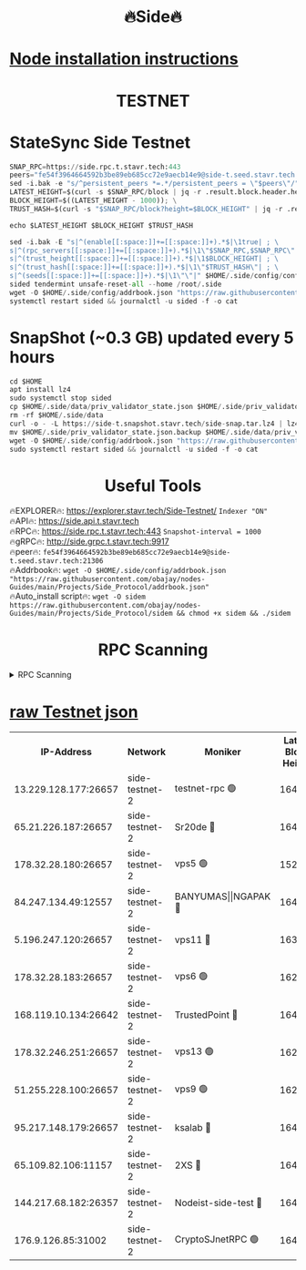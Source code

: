 <h1 align="center"> 🔥Side🔥</h1>

[Node installation instructions](https://github.com/obajay/nodes-Guides/tree/main/Projects/Side_Protocol)
=

<h1 align="center"> TESTNET</h1>

# StateSync Side Testnet
```python
SNAP_RPC=https://side.rpc.t.stavr.tech:443
peers="fe54f3964664592b3be89eb685cc72e9aecb14e9@side-t.seed.stavr.tech:21306"
sed -i.bak -e "s/^persistent_peers *=.*/persistent_peers = \"$peers\"/" $HOME/.side/config/config.toml
LATEST_HEIGHT=$(curl -s $SNAP_RPC/block | jq -r .result.block.header.height); \
BLOCK_HEIGHT=$((LATEST_HEIGHT - 1000)); \
TRUST_HASH=$(curl -s "$SNAP_RPC/block?height=$BLOCK_HEIGHT" | jq -r .result.block_id.hash)

echo $LATEST_HEIGHT $BLOCK_HEIGHT $TRUST_HASH

sed -i.bak -E "s|^(enable[[:space:]]+=[[:space:]]+).*$|\1true| ; \
s|^(rpc_servers[[:space:]]+=[[:space:]]+).*$|\1\"$SNAP_RPC,$SNAP_RPC\"| ; \
s|^(trust_height[[:space:]]+=[[:space:]]+).*$|\1$BLOCK_HEIGHT| ; \
s|^(trust_hash[[:space:]]+=[[:space:]]+).*$|\1\"$TRUST_HASH\"| ; \
s|^(seeds[[:space:]]+=[[:space:]]+).*$|\1\"\"|" $HOME/.side/config/config.toml
sided tendermint unsafe-reset-all --home /root/.side
wget -O $HOME/.side/config/addrbook.json "https://raw.githubusercontent.com/obajay/nodes-Guides/main/Projects/Side_Protocol/addrbook.json"
systemctl restart sided && journalctl -u sided -f -o cat
```
# SnapShot (~0.3 GB) updated every 5 hours
```python
cd $HOME
apt install lz4
sudo systemctl stop sided
cp $HOME/.side/data/priv_validator_state.json $HOME/.side/priv_validator_state.json.backup
rm -rf $HOME/.side/data
curl -o - -L https://side-t.snapshot.stavr.tech/side-snap.tar.lz4 | lz4 -c -d - | tar -x -C $HOME/.side --strip-components 2
mv $HOME/.side/priv_validator_state.json.backup $HOME/.side/data/priv_validator_state.json
wget -O $HOME/.side/config/addrbook.json "https://raw.githubusercontent.com/obajay/nodes-Guides/main/Projects/Side_Protocol/addrbook.json"
sudo systemctl restart sided && journalctl -u sided -f -o cat
```
 <h1 align="center"> Useful Tools</h1>
 
🔥EXPLORER🔥: https://explorer.stavr.tech/Side-Testnet/        `Indexer "ON"` \
🔥API🔥:      https://side.api.t.stavr.tech \
🔥RPC🔥:      https://side.rpc.t.stavr.tech:443              `Snapshot-interval = 1000` \
🔥gRPC🔥:     http://side.grpc.t.stavr.tech:9917 \
🔥peer🔥:     `fe54f3964664592b3be89eb685cc72e9aecb14e9@side-t.seed.stavr.tech:21306` \
🔥Addrbook🔥: ```wget -O $HOME/.side/config/addrbook.json "https://raw.githubusercontent.com/obajay/nodes-Guides/main/Projects/Side_Protocol/addrbook.json"``` \
🔥Auto_install script🔥:  `wget -O sidem https://raw.githubusercontent.com/obajay/nodes-Guides/main/Projects/Side_Protocol/sidem && chmod +x sidem && ./sidem`

<h1 align="center"> RPC Scanning</h1>

<details>
<summary>RPC Scanning</summary>

<h2 align="center"> We scan nodes in real time every 4 hours. And we provide the final result of RPC endpoints.
We cannot influence the operation of these nodes in any way. </h2>


```python
If Voting Power is higher than 0 --> then the Node is a validator of the network and may be subject to attack and be a potential threat to the chain.
```
```python
We marked such validators with a red symbol
```

</details>

[raw Testnet json](https://rpc-check.sidet.stavr.tech/sidet/rpc-sidet-result.json)
=


<table><tr><th>IP-Address</th><th>Network</th><th>Moniker</th><th>Latest Block Height</th><th>Earliest Block Height</th><th>Catching Up</th><th>Tx Index</th><th>Voting Power</th><th>Scan Time</th></tr><tr><td>13.229.128.177:26657</td><td>side-testnet-2</td><td>testnet-rpc 🟢</td><td>164660</td><td>1</td><td>False</td><td>on</td><td>0</td><td>2024-03-04T16:42:25.093445200UTC</td></tr><tr><td>65.21.226.187:26657</td><td>side-testnet-2</td><td>Sr20de 🔴</td><td>164660</td><td>1</td><td>False</td><td>on</td><td>4305</td><td>2024-03-04T16:42:25.415135496UTC</td></tr><tr><td>178.32.28.180:26657</td><td>side-testnet-2</td><td>vps5 🟢</td><td>152567</td><td>1</td><td>False</td><td>on</td><td>0</td><td>2024-03-04T16:42:26.515715641UTC</td></tr><tr><td>84.247.134.49:12557</td><td>side-testnet-2</td><td>BANYUMAS||NGAPAK 🔴</td><td>164660</td><td>1</td><td>False</td><td>off</td><td>333</td><td>2024-03-04T16:42:26.845880437UTC</td></tr><tr><td>5.196.247.120:26657</td><td>side-testnet-2</td><td>vps11 🔴</td><td>163561</td><td>1</td><td>False</td><td>on</td><td>90</td><td>2024-03-04T16:42:30.793182291UTC</td></tr><tr><td>178.32.28.183:26657</td><td>side-testnet-2</td><td>vps6 🟢</td><td>162016</td><td>1</td><td>False</td><td>on</td><td>0</td><td>2024-03-04T16:42:35.681096913UTC</td></tr><tr><td>168.119.10.134:26642</td><td>side-testnet-2</td><td>TrustedPoint 🔴</td><td>164662</td><td>1</td><td>False</td><td>off</td><td>20003964</td><td>2024-03-04T16:42:38.289150314UTC</td></tr><tr><td>178.32.246.251:26657</td><td>side-testnet-2</td><td>vps13 🟢</td><td>162324</td><td>1</td><td>False</td><td>on</td><td>0</td><td>2024-03-04T16:42:39.825119906UTC</td></tr><tr><td>51.255.228.100:26657</td><td>side-testnet-2</td><td>vps9 🟢</td><td>162057</td><td>1</td><td>False</td><td>on</td><td>0</td><td>2024-03-04T16:42:43.580522494UTC</td></tr><tr><td>95.217.148.179:26657</td><td>side-testnet-2</td><td>ksalab 🔴</td><td>164662</td><td>6001</td><td>False</td><td>off</td><td>5774</td><td>2024-03-04T16:42:36.002250876UTC</td></tr><tr><td>65.109.82.106:11157</td><td>side-testnet-2</td><td>2XS 🔴</td><td>164659</td><td>10001</td><td>False</td><td>off</td><td>107</td><td>2024-03-04T16:42:21.831347065UTC</td></tr><tr><td>144.217.68.182:26357</td><td>side-testnet-2</td><td>Nodeist-side-test 🔴</td><td>164662</td><td>123001</td><td>False</td><td>off</td><td>20005974</td><td>2024-03-04T16:42:38.884258221UTC</td></tr><tr><td>176.9.126.85:31002</td><td>side-testnet-2</td><td>CryptoSJnetRPC 🟢</td><td>164662</td><td>159785</td><td>False</td><td>on</td><td>0</td><td>2024-03-04T16:42:42.083668078UTC</td></tr></table>